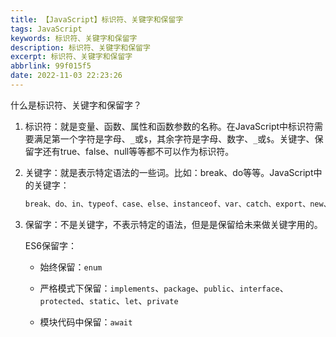 ```yaml
---
title: 【JavaScript】标识符、关键字和保留字
tags: JavaScript
keywords: 标识符、关键字和保留字
description: 标识符、关键字和保留字
excerpt: 标识符、关键字和保留字
abbrlink: 99f015f5
date: 2022-11-03 22:23:26
---
```


什么是标识符、关键字和保留字？

1. 标识符：就是变量、函数、属性和函数参数的名称。在JavaScript中标识符需要满足第一个字符是字母、`_`或`$`，其余字符是字母、数字、`_`或`$`。关键字、保留字还有true、false、null等等都不可以作为标识符。

2. 关键字：就是表示特定语法的一些词。比如：break、do等等。JavaScript中的关键字：

   ```javascript
   break、do、in、typeof、case、else、instanceof、var、catch、export、new、void、class、extends、return、while、const、finally、super、with、continue、for、switch、yield、debugger、function、this、default、if、throw、delete、import、try
   ```

3. 保留字：不是关键字，不表示特定的语法，但是是保留给未来做关键字用的。

   ES6保留字：

   * 始终保留：`enum`

   * 严格模式下保留：`implements`、`package`、`public`、`interface`、`protected`、`static`、`let`、`private`

   * 模块代码中保留：`await`



